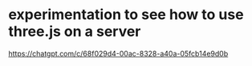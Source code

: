 # experimentation to see how to use three.js on a server

<https://chatgpt.com/c/68f029d4-00ac-8328-a40a-05fcb14e9d0b>
